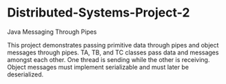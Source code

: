 # Distributed-Systems-Project-2
Java Messaging Through Pipes

This project demonstrates passing primitive data through pipes and object messages through pipes.
TA, TB, and TC classes pass data and messages amongst each other.
One thread is sending while the other is receiving.
Object messages must implement serializable and must later be deserialized.
